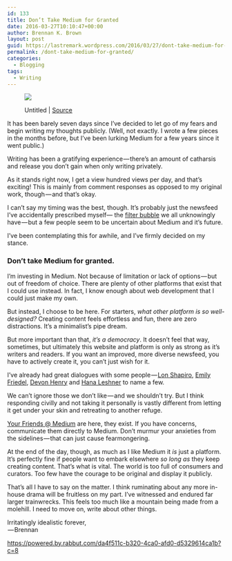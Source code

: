 ```yaml
---
id: 133
title: Don’t Take Medium for Granted
date: 2016-03-27T10:10:47+00:00
author: Brennan K. Brown
layout: post
guid: https://lastremark.wordpress.com/2016/03/27/dont-take-medium-for-granted/
permalink: /dont-take-medium-for-granted/
categories:
  - Blogging
tags:
  - Writing
---
```


<figure class="wp-caption">

<img data-width="3000" data-height="2000" src="https://cdn-images-1.medium.com/max/2560/1*S8xlaxth2uIZecHTVMNpHw.jpeg" /> <figcaption class="wp-caption-text">Untitled | <a href="https://www.pexels.com/photo/laptop-notebook-working-outside-4778/" target="_blank" rel="noopener noreferrer">Source</a></figcaption></figure>

<span>It</span> has been barely seven days since I’ve decided to let go of my fears and begin writing my thoughts publicly. (Well, not exactly. I wrote a few pieces in the months before, but I’ve been lurking Medium for a few years since it went public.)

Writing has been a gratifying experience — there’s an amount of catharsis and release you don’t gain when only writing privately.

As it stands right now, I get a view hundred views per day, and that’s exciting! This is mainly from comment responses as opposed to my original work, though — and that’s okay.

<!--more-->

I can’t say my timing was the best, though. It’s probably just the newsfeed I’ve accidentally prescribed myself— the <a href="http://www.ted.com/talks/eli_pariser_beware_online_filter_bubbles?language=en" target="_blank" rel="noopener noreferrer">filter bubble</a> we all unknowingly have — but a few people seem to be uncertain about Medium and it’s future.

I’ve been contemplating this for awhile, and I’ve firmly decided on my stance.

### Don’t take Medium for granted.

I’m investing in Medium. Not because of limitation or lack of options — but out of freedom of choice. There are plenty of other platforms that exist that I could use instead. In fact, I know enough about web development that I could just make my own.

But instead, I choose to be here. For starters, _what other platform is so well-designed?_ Creating content feels effortless and fun, there are zero distractions. It’s a minimalist’s pipe dream.

But more important than that, _it’s a democracy_. It doesn’t feel that way, sometimes, but ultimately this website and platform is only as strong as it’s writers and readers. If you want an improved, more diverse newsfeed, you have to actively create it, you can’t just wish for it.

I’ve already had great dialogues with some people — <a href="https://medium.com/u/e1924bab9e2d" target="_blank" rel="noopener noreferrer">Lon Shapiro</a>, <a href="https://medium.com/u/a3d13c020f61" target="_blank" rel="noopener noreferrer">Emily Friedel</a>, <a href="https://medium.com/u/cd15b3ebaac5" target="_blank" rel="noopener noreferrer">Devon Henry</a> and <a href="https://medium.com/u/7bd3f8862293" target="_blank" rel="noopener noreferrer">Hana Leshner</a> to name a few.

We can’t ignore those we don’t like — and we shouldn’t try. But I think responding civilly and not taking it personally is vastly different from letting it get under your skin and retreating to another refuge.

<a href="https://medium.com/u/59cb2e9f3b38" target="_blank" rel="noopener noreferrer">Your Friends @ Medium</a> are here, they exist. If you have concerns, communicate them directly to Medium. Don’t murmur your anxieties from the sidelines — that can just cause fearmongering.

At the end of the day, though, as much as I like Medium it _is_ just a platform. It’s perfectly fine if people want to embark elsewhere _so long as_ they keep creating content. That’s what is vital. The world is too full of consumers and curators. Too few have the courage to be original and display it publicly.

That’s all I have to say on the matter. I think ruminating about any more in-house drama will be fruitless on my part. I’ve witnessed and endured far larger trainwrecks. This feels too much like a mountain being made from a molehill. I need to move on, write about other things.

Irritatingly idealistic forever,  
 — Brennan

<https://powered.by.rabbut.com/da4f511c-b320-4ca0-afd0-d5329614ca1b?c=8>
